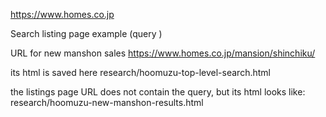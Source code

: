 https://www.homes.co.jp

Search listing page example (query )

URL for new manshon sales
https://www.homes.co.jp/mansion/shinchiku/

its html is saved here
research/hoomuzu-top-level-search.html

the listings page URL does not contain the query, but its html looks like:
research/hoomuzu-new-manshon-results.html
